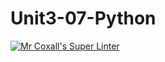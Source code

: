 # Unit3-07-Python
[![Mr Coxall's Super Linter](https://github.com/ICS3U-C-Programming-Amara-T/Unit3-07-Python/workflows/Mr%20Coxall's%20Super%20Linter/badge.svg)](https://github.com/ICS3U-C-Programming-Amara-T/Unit3-07-Python/actions/)
